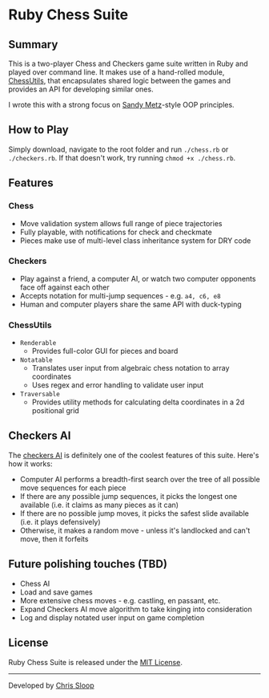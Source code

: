 # Ruby Chess Suite

## Summary

This is a two-player Chess and Checkers game suite written in Ruby and played
over command line. It makes use of a hand-rolled module,
[ChessUtils](/lib/chess_utils), that encapsulates shared logic between the games
and provides an API for developing similar ones.

I wrote this with a strong focus on [Sandy Metz](http://www.poodr.com/)-style
OOP principles.

## How to Play

Simply download, navigate to the root folder and run `./chess.rb` or
`./checkers.rb`. If that doesn't work, try running `chmod +x ./chess.rb`.

## Features

### Chess

- Move validation system allows full range of piece trajectories
- Fully playable, with notifications for check and checkmate
- Pieces make use of multi-level class inheritance system for DRY code

### Checkers

- Play against a friend, a computer AI, or watch two computer opponents face off
against each other
- Accepts notation for multi-jump sequences - e.g. `a4, c6, e8`
- Human and computer players share the same API with duck-typing

### ChessUtils

- `Renderable`
  - Provides full-color GUI for pieces and board
- `Notatable`
  - Translates user input from algebraic chess notation to array coordinates
  - Uses regex and error handling to validate user input
- `Traversable`
  - Provides utility methods for calculating delta coordinates in a 2d
positional grid

## Checkers AI

The [checkers AI](lib/checkers/computer_player.rb) is definitely one of the
coolest features of this suite. Here's how it works:

- Computer AI performs a breadth-first search over the tree of all possible move
sequences for each piece
- If there are any possible jump sequences, it picks the longest one available
(i.e. it claims as many pieces as it can)
- If there are no possible jump moves, it picks the safest slide available (i.e.
it plays defensively)
- Otherwise, it makes a random move - unless it's landlocked and can't move,
then it forfeits

## Future polishing touches (TBD)

- Chess AI
- Load and save games
- More extensive chess moves - e.g. castling, en passant, etc.
- Expand Checkers AI move algorithm to take kinging into consideration
- Log and display notated user input on game completion

## License

Ruby Chess Suite is released under the [MIT License](/LICENSE).

---
Developed by [Chris Sloop](http://chrissloop.com)
